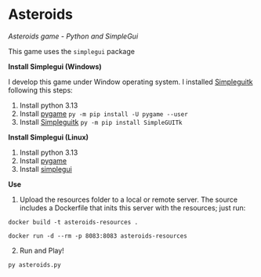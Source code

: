 # Asteroids
*Asteroids game - Python and SimpleGui*

This game uses the `simplegui` package

**Install Simplegui (Windows)**

I develop this game under Window operating system. I installed
<a href="https://pypi.python.org/pypi/SimpleGUITk/1.1.3" target="_blank">Simpleguitk</a> following this steps:

1. Install python 3.13
2. Install <a href="http://www.pygame.org/download.shtml" target="_blank">pygame</a>
`py -m pip install -U pygame --user`
3. Install <a href="https://pypi.python.org/pypi/SimpleGUITk" target="_blank">Simpleguitk</a> `py -m pip install SimpleGUITk`

**Install Simplegui (Linux)**

1. Install python 3.13
2. Install <a href="http://www.pygame.org/download.shtml" target="_blank">pygame</a>
3. Install <a href="https://pypi.python.org/pypi/SimpleGUICS2Pygame" target="_blank">simplegui</a>

**Use**

1. Upload the resources folder to a local or remote server. The source includes a Dockerfile that inits this server with the resources; just run:

`docker build -t asteroids-resources .`

`docker run -d --rm -p 8083:8083 asteroids-resources`

2. Run and Play!

`py asteroids.py`

